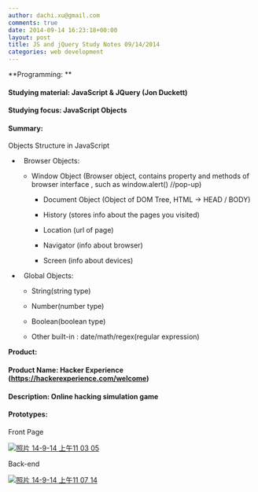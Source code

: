 ```yaml
---
author: dachi.xu@gmail.com
comments: true
date: 2014-09-14 16:23:18+00:00
layout: post
title: JS and jQuery Study Notes 09/14/2014
categories: web development
---
```


**Programming: **

#### Studying material: JavaScript & JQuery (Jon Duckett)

#### Studying focus: JavaScript Objects

#### Summary:

Objects Structure in JavaScript



	
  *   Browser Objects:

	
    * Window Object (Browser object, contains property and methods of browser interface , such as window.alert() //pop-up)

	
      * Document Object (Object of DOM Tree, HTML -> HEAD / BODY)

	
      * History (stores info about the pages you visited)

	
      * Location (url of page)

	
      * Navigator (info about browser)

	
      * Screen (info about devices)







	
  *   Global Objects:

	
    * String(string type)

	
    * Number(number type)

	
    * Boolean(boolean type)

	
    * Other built-in : date/math/regex(regular expression)





**Product:**

#### Product Name: Hacker Experience (https://hackerexperience.com/welcome)

#### Description: Online hacking simulation game

#### Prototypes:

Front Page

[![照片 14-9-14 上午11 03 05](http://dachicj.com/wp-content/uploads/2014/09/照片-14-9-14-上午11-03-05-225x300.png)](http://dachicj.com/wp-content/uploads/2014/09/照片-14-9-14-上午11-03-05.png)



Back-end

[![照片 14-9-14 上午11 07 14](http://dachicj.com/wp-content/uploads/2014/09/照片-14-9-14-上午11-07-14-225x300.png)](http://dachicj.com/wp-content/uploads/2014/09/照片-14-9-14-上午11-07-14.png)
